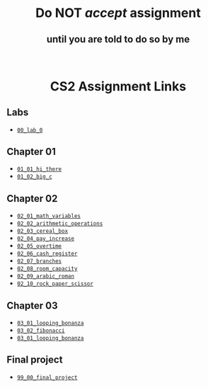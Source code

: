 # <p align="center">Do NOT _accept_ assignment </p>

## <p align="center">until you are told to do so by me</p>

<br/>

# <p align="center">CS2 Assignment Links</p>


## Labs

- [`00_lab_0`](assignments/00_lab_0/)


## Chapter 01

- [`01_01_hi_there`](assignments/01_01_hi_there/)
- [`01_02_big_c`](assignments/01_02_big_c/)


## Chapter 02

- [`02_01_math_variables`](assignments/02_01_math_variables/)
- [`02_02_arithmetic_operations`](assignments/02_02_arithmetic_operations/)
- [`02_03_cereal_box`](assignments/02_03_cereal_box/)
- [`02_04_pay_increase`](assignments/02_04_pay_increase/)
- [`02_05_overtime`](assignments/02_05_overtime/)
- [`02_06_cash_register`](assignments/02_06_cash_register/)
- [`02_07_branches`](assignments/02_07_branches/)
- [`02_08_room_capacity`](assignments/02_08_room_capacity/)
- [`02_09_arabic_roman`](assignments/02_09_arabic_roman/)
- [`02_10_rock_paper_scissor`](assignments/02_10_rock_paper_scissor/)

## Chapter 03

- [`03_01_looping_bonanza`](assignments/03_01_looping_bonanza/)
- [`03_02_fibonacci`](assignments/03_02_fibonacci/)
- [`03_01_looping_bonanza`](assignments/03_01_looping_bonanza/)

## Final project

- [`99_00_final_project`]()<br />
